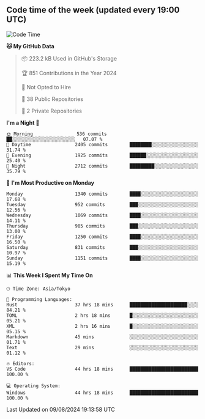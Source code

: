 ## Code time of the week (updated every 19:00 UTC)

<!--START_SECTION:waka-->
![Code Time](http://img.shields.io/badge/Code%20Time-3%2C569%20hrs%2029%20mins-blue)

**🐱 My GitHub Data** 

> 📦 223.2 kB Used in GitHub's Storage 
 > 
> 🏆 851 Contributions in the Year 2024
 > 
> 🚫 Not Opted to Hire
 > 
> 📜 38 Public Repositories 
 > 
> 🔑 2 Private Repositories 
 > 
**I'm a Night 🦉** 

```text
🌞 Morning                536 commits         ██░░░░░░░░░░░░░░░░░░░░░░░   07.07 % 
🌆 Daytime                2405 commits        ████████░░░░░░░░░░░░░░░░░   31.74 % 
🌃 Evening                1925 commits        ██████░░░░░░░░░░░░░░░░░░░   25.40 % 
🌙 Night                  2712 commits        █████████░░░░░░░░░░░░░░░░   35.79 % 
```
📅 **I'm Most Productive on Monday** 

```text
Monday                   1340 commits        ████░░░░░░░░░░░░░░░░░░░░░   17.68 % 
Tuesday                  952 commits         ███░░░░░░░░░░░░░░░░░░░░░░   12.56 % 
Wednesday                1069 commits        ████░░░░░░░░░░░░░░░░░░░░░   14.11 % 
Thursday                 985 commits         ███░░░░░░░░░░░░░░░░░░░░░░   13.00 % 
Friday                   1250 commits        ████░░░░░░░░░░░░░░░░░░░░░   16.50 % 
Saturday                 831 commits         ███░░░░░░░░░░░░░░░░░░░░░░   10.97 % 
Sunday                   1151 commits        ████░░░░░░░░░░░░░░░░░░░░░   15.19 % 
```


📊 **This Week I Spent My Time On** 

```text
🕑︎ Time Zone: Asia/Tokyo

💬 Programming Languages: 
Rust                     37 hrs 18 mins      █████████████████████░░░░   84.21 % 
TOML                     2 hrs 18 mins       █░░░░░░░░░░░░░░░░░░░░░░░░   05.21 % 
XML                      2 hrs 16 mins       █░░░░░░░░░░░░░░░░░░░░░░░░   05.15 % 
Markdown                 45 mins             ░░░░░░░░░░░░░░░░░░░░░░░░░   01.71 % 
Text                     29 mins             ░░░░░░░░░░░░░░░░░░░░░░░░░   01.12 % 

🔥 Editors: 
VS Code                  44 hrs 18 mins      █████████████████████████   100.00 % 

💻 Operating System: 
Windows                  44 hrs 18 mins      █████████████████████████   100.00 % 
```


 Last Updated on 09/08/2024 19:13:58 UTC
<!--END_SECTION:waka-->